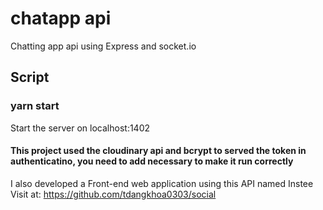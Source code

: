 # chatapp api

Chatting app api using Express and socket.io

## Script

### yarn start

Start the server on localhost:1402
#### This project used the cloudinary api and bcrypt to served the token in authenticatino, you need to add necessary to make it run correctly

I also developed a Front-end web application using this API named Instee
Visit at: https://github.com/tdangkhoa0303/social
